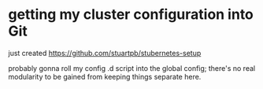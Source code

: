 # getting my cluster configuration into Git

just created https://github.com/stuartpb/stubernetes-setup

probably gonna roll my config .d script into the global config; there's no real modularity to be gained from keeping things separate here.
